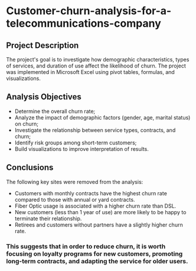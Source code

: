 # Customer-churn-analysis-for-a-telecommunications-company

## Project Description
The project's goal is to investigate how demographic characteristics, types of services, and duration of use affect the likelihood of churn. The project was implemented in Microsoft Excel using pivot tables, formulas, and visualizations.

## Analysis Objectives
- Determine the overall churn rate;
- Analyze the impact of demographic factors (gender, age, marital status) on churn;
- Investigate the relationship between service types, contracts, and churn;
- Identify risk groups among short-term customers;
- Build visualizations to improve interpretation of results.

## Conclusions
The following key sites were removed from the analysis:
- Customers with monthly contracts have the highest churn rate compared to those with annual or yard contracts.
- Fiber Optic usage is associated with a higher churn rate than DSL.
- New customers (less than 1 year of use) are more likely to be happy to terminate their relationship.
- Retirees and customers without partners have a slightly higher churn rate.
### This suggests that in order to reduce churn, it is worth focusing on loyalty programs for new customers, promoting long-term contracts, and adapting the service for older users.
